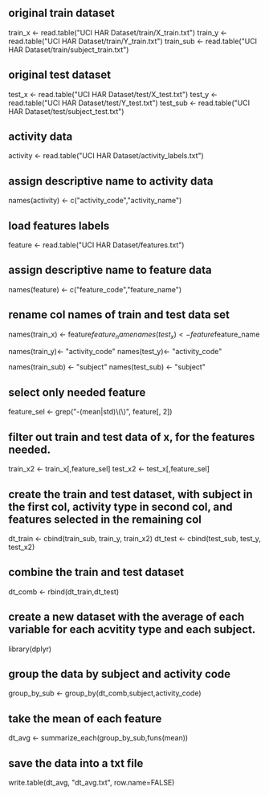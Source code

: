 
## original train dataset
train_x <- read.table("UCI HAR Dataset/train/X_train.txt")
train_y <- read.table("UCI HAR Dataset/train/Y_train.txt")
train_sub <- read.table("UCI HAR Dataset/train/subject_train.txt")

## original test dataset
test_x <- read.table("UCI HAR Dataset/test/X_test.txt")
test_y <- read.table("UCI HAR Dataset/test/Y_test.txt")
test_sub <- read.table("UCI HAR Dataset/test/subject_test.txt")

## activity data
activity <- read.table("UCI HAR Dataset/activity_labels.txt")
## assign descriptive name to activity data
names(activity) <- c("activity_code","activity_name")

## load features labels
feature <- read.table("UCI HAR Dataset/features.txt")
## assign descriptive name to feature data
names(feature) <- c("feature_code","feature_name")

## rename col names of train and test data set
names(train_x) <- feature$feature_name
names(test_x) <- feature$feature_name

names(train_y)<- "activity_code"
names(test_y)<- "activity_code"

names(train_sub) <- "subject"
names(test_sub) <- "subject"

## select only needed feature
feature_sel <- grep("-(mean|std)\\(\\)", feature[, 2])

## filter out train and test data of x, for the features needed. 
train_x2 <- train_x[,feature_sel]
test_x2 <- test_x[,feature_sel]

## create the train and test dataset, with subject in the first col, activity type in second col, and features selected in the remaining col
dt_train <- cbind(train_sub, train_y, train_x2)
dt_test <- cbind(test_sub, test_y, test_x2)

## combine the train and test dataset
dt_comb <- rbind(dt_train,dt_test)

## create a new dataset with the average of each variable for each acvitity type and each subject. 
library(dplyr)
## group the data by subject and activity code
group_by_sub <- group_by(dt_comb,subject,activity_code)
## take the mean of each feature
dt_avg <- summarize_each(group_by_sub,funs(mean))
## save the data into a txt file
write.table(dt_avg, "dt_avg.txt", row.name=FALSE)
